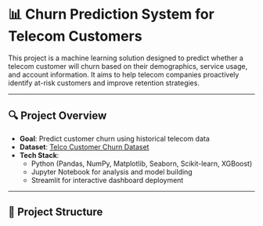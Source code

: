 # 📊 Churn Prediction System for Telecom Customers

This project is a machine learning solution designed to predict whether a telecom customer will churn based on their demographics, service usage, and account information. It aims to help telecom companies proactively identify at-risk customers and improve retention strategies.

---

## 🔍 Project Overview

- **Goal**: Predict customer churn using historical telecom data
- **Dataset**: [Telco Customer Churn Dataset](https://www.kaggle.com/blastchar/telco-customer-churn)
- **Tech Stack**:  
  - Python (Pandas, NumPy, Matplotlib, Seaborn, Scikit-learn, XGBoost)  
  - Jupyter Notebook for analysis and model building  
  - Streamlit for interactive dashboard deployment

---

## 📁 Project Structure

